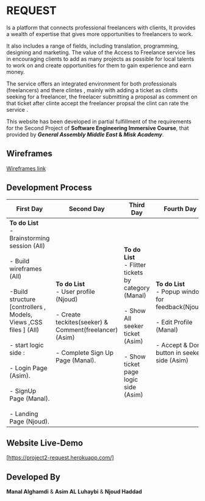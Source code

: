 # REQUEST

Is a platform that connects professional freelancers with clients, It provides a wealth of expertise that gives more opportunities to freelancers to work.

It also includes a range of fields, including translation, programming, designing and marketing. The value of the Access to Freelance service lies in encouraging clients to add as many projects as possible for local talents to work on and create opportunities for them to gain experience and earn money.

The service offers an integrated environment for both professionals (freelancers) and there clintes , mainly with adding a ticket as clintts seeking for a freelancer, the freelacer submitting a proposal as comment on that ticket after clinte accept the freelancer propsal the clint can rate the service .

This website has been developed in partial fulfillment of the requirements for the Second Project of **Software Engineering Immersive Course**, that provided by **_General Assembly Middle East_ & _Misk Academy_**.


## Wireframes
[Wireframes link ](https://viewer.diagrams.net/?target=blank&highlight=006666&edit=_blank&layers=1&nav=1&title=Untitled%20Diagram.drawio#R7V1dc9s4sv01rtr7IBcBEPx4TOxJZm452dQ43p25L1sURdncSKJCUnGcX39JiaQkoClBJgBCMudhYlG0RB80%2Bgunu6%2FIzfznxzRYPn1KJtHsCluTn1fk9gpj5BBc%2FFNeedlcwY7jb648pvGkumt74T7%2BFVUXrerqKp5E2d6NeZLM8ni5fzFMFosozPeuBWmaPO%2FfNk1m%2B9%2B6DB4j7sJ9GMz4q%2F%2BOJ%2FnT5qpHre3136P48an%2BZmRV78yD%2BubqQvYUTJLnnUvktytykyZJvvlp%2FvMmmpXo1bhsfu9Dy7vNg6XRIhf5hZvwr%2FG%2FP9jpv6xf8d3X8P%2BW2W02cjef8iOYrao%2FuHrY%2FKVG4PkpzqP7ZRCWr5%2BLZb4i75%2Fy%2Bax4hYof%2BceonuxHlObRz51L1WN9jJJ5lKcvxS31u3692pWUjHy%2FuvC8xdypgXzawbu5MajW%2BbH59C0UxQ8VGicg4x9HJk1Wi0lUfohVAKEDJ4fBybN4nCiEk41pd5y%2BePOA3oWfs%2BnX%2Be1%2F8vH323%2F5I0JtDphoUuyh6mWS5k%2FJY7IIZr9tr74PV%2BmPBrktjiVQ2bcoD5%2Bqt7a%2FfZcky%2BqO%2F0Z5%2FlKpimCVJ%2FtAF%2FimL3%2BVv39tWU594e%2F1BReR%2BsLtz%2BorNq9edl99idK4QCdKq4vTeDa7SWZJuv7zyCSIvGlYPmqeJt%2BinXec0IvG00OrnSWrNIwOyB2qtVyQPkb5AeCRXd1Zon1QfNJoFuTxj32NJn3D1A%2B%2Bt2OcWfEnvJ%2FEP4ofH%2FM1MJtL45S9UnwpcF%2BHX50mBfa7cul8XyX1G6NsLT%2FvihsIXv7cvgk%2BAPAhxZ7NR8EsflxsPmUWTfP2TxF95uLq5rHry60qBx1XOdXT3YaFEJayLFOOxbUWRti5rtVPrbiwwysu5FJAcUnQW7C4klZxfULssmTLYNEuSs%2FV85ZisEjSeTBrFwRhobQgobxL0mhe%2FmXLbFX%2BO1kvWfFxcfmhQYHMFb7ZeENZ4Q1F%2Bap8N5jEyziLw3jxWKqLWVzdlRWCVH5GeTFeZfOkfJlH8%2BX6M%2BNFGE%2FiyWr9vKvyf7NgXHx%2FeXdef3e09nQeF0H5NbP4%2Byq4bhXl5vIGTYENsrsQzEYot9%2B%2BtO8L8SJZRIzEV5eKb18jQW7p9tXXtXEZ4TZDnhTyPp2t3beneDKJFntmy5Jl313GvruAH0QtwL5josoPQtQ8R6h0sxlHCNAnxIUcIWU4Oa36ZAlu%2BFm8iEZPO6oDlUFFgfZGmixWIVBIIdyvxv8tw57tnlkq2DKcISmXKi6CpHfVG%2FNiT6z9Omjtpe8TbFmMOWnisZ3lt6FtImH1YWfs%2BCZRvy224UCNSxGNCgYI2zulY4ONwMb1GGwcn%2FIyA6kM7KpCBlIZXVRrL%2F7diLruNbMfCYCtB3h3jrL9aJlntUCgML8%2FtQJlm6G5EOv5QBkgUHFJyQDB0AgoLu0yhGxGgnzA8wHVmKcMJ5vD6Wvpalys%2F%2BEyS0ABI6vV%2B7BlGxIpkkpZJ43wMCFoS6tTdgLp7v5xcu3ecfLOAScHyiHpxcnAQwIeJ%2Br1jRM10RtDAuqJQGrcURYp0fYUumjeEIPJ7M%2FRc%2FHe%2FWp8ep5Zz2qwKtAFRBYBayEj7QUvBeT8yViKT%2BVf%2Fc90Uvgx57EWHuJjOc1rAaXqzQLJBeI47AMgIWVOIOXdcA4lDalZNoMN%2BMZQgKssOqFQ%2FvrEjQyexXyN81l0mla9mAgIEVb%2BEaCwtcZAtD3%2Ffvj07ug6vyyj1sMr6Qu8PkY2bnkdyIXUu7wGhm4CfrZuGyAQuOm3ARQI1PTaAChOG2yAZCVBIaddq5JwoDhzsAGSlhdKS%2BldXoGzip5tgA0kETTbAAeKXHu3ATbgIGq1AU4732uwAdKUhA3EwZqVBBQGDzZAzvIS4FRWcxxgEw7tXunm7dyKNjZG68LscsNh2a5i3KPccKeKA%2FRTww8%2Bt%2FRk6iwpGa1%2FLJSkUnth0yCfMZw%2B6Tv96hgRVNoGMkTc9nijG8%2F7t3kQz5TUBDBCPbYiEjmQUFuRZ3meJCeZ5d5BR9wEEmplR5Ju%2B1GbqJsAL92XIMuek3Qi6iqc4eo5%2Fa8eFOPIqPq5e7VBOX319BgUhzKrRyEaDhSiUmWr1z0Us6Ws3sXEYY4Q18pR5KjfJS%2FjjzdJls0%2B3z%2FQ8CFd%2FQpr1vdJbvo%2BLt1qP%2BnVbuXn1eGqz9YlOOppF9BfSXa1q1%2F9ksTrvVCTDrlYjHX4NuFD9WvM6jXP0WHXtgfW1a4NGw223Zik%2FG863b1kZXWVf30NtdfLrYSCA7A25iaNgrzMzJTFaRsGzLswTNYFbY1%2BWJ1agXkxOoM6fFmmDXA9CGlY61oifBc6sNcebiDMxBtAYguONmRUmMHAGMjyRdjfFyGoEEsrGx3XdHRTEkSM1zf1wigEvb6xR23a0RrV%2FVZUWyNsMRWYXGGlYmuEa%2B7tBS7z0Tyg6%2BpZZeRTVgkyq7yRSHU%2BhwDro%2FiYeJm1mU01K3SCgnRYBclbWEg%2FKqs5dPls3mVX6yDKML0pcBSp9QzDVUVH%2BT0u3vrf5OntBcCIMkVZUG2I1qx57eCY5a15%2Byih3ktDPAM5HRxMGGI26YUJSniaBhMBnH%2FNMBlYKcDBBHGENMMkUCqgHSYbH9dNmuux7Drn9haDDE9XkNHkqpuuJaznpTjK8GRzy%2FuJNGymNQAGDsg1cxE9I6gDyGb6ZpK%2ByYjeQEjXEAMQoPZML1vNh4KAgYwoaXkhP0rv8poYvLBmwABKui8QvfRgBmwgXtFqBvyBk65BT9i9F674Aydd4fL2XnbmC5xY924GDKhO9QUOsHswA07fLQp8KP4czIBkPUF7r13xoWh4MANyltcBCDp6lxdZZmQ7WOaSCZUSyDKwVRpHXjKgmSYS6Vz7asrDdIrhROTEGTvUkQSr47Gw9k16QMBwkjfGeui%2FSylCUBpAGu%2BhwHlwckY%2BdAarlfiAwMkqvat6Vif1340WIROPYTmg%2Bm9Hi0ycQcID1X8%2FWgQOITEOqP4b0iJkYDsxjgFhQkvaZgCXoRQIgSLKbVHY1d4wQOzbV68YBti60kcZFQhVAeIuj%2F%2FQWE711Au224Bbe%2BqaqBcNJGfW8rif3hBsTteAPskISaAynGmjZH49%2Bu%2BV3NhRsywbJ7j990tGmM8JcEj1cBzRf8tkVAMxHEgojdX7b5qMcDsDQcKRRPn%2B2z6VMKBzMsImphk4i2DA%2BTTCAnmGPixC7w2UEZbQwW2wCEe1Rf8tlBFuJyN0swh%2FzIPHyiQE8xLPxThbXu013ngLJgJbrOaDyqYcvT03EDZw4hdvIwygsiIscJDdh43ovcEyIlDkOdgI2Tai%2FxbLiHRvnjgQmVoXuP8my4ioSuqFyWIap%2FPz2sZ7RxYyXADk8623moOW3ugZZoyCxi7bsNIHIkOYvqbOtpk4Cxq7XK9owDQ0RS56RtojWzb7gz1qoZE3sTlNULzj4TFxJHHYeGwdwPcEsUXKGsA1s7%2BNkkKf7T0KkShBV1TdIciBQarCDgpov5jmOoodFEN8UOyxXEKIbK3XWIHzWfveCh7XKRvACSRwNIeE8pESmQfUP1Ie2O0DzIGoQ6r9MOQJsX1iD%2BuR5%2BqJS02ySNJ5MGtvcdstOL5L0mhe%2FmnLbFX%2BO1mrkrLJbvmhQQHNFS7wsArPO4vCPMpX5bvBJF7GWRzGi7JjdjSLq7uyQgjKzygvxqtsnpQv82i%2BXH9mvAjjSTxZd9C1VuX%2FZsG4%2BP7y7rz%2B7vLVPHhclF13C0X2fRVct7r7LYp0c3mcAjfuLoQ0fVt8%2BxoJcku3r76uCUkj3LYjkkLcp7PkubjyVKjjaKFE9fqI3SiAdSUWsFEU5sDAGUu9qxQOKSCZDjls6vw1B%2FLXZITRq0ycFXNJbggb7wBMCTDcUbfC7ediJpgMBDZGH0zGRZsMjtTpWHxqiWCtZwPgpCTjLAZUIqzXYngmRvhcLsQGnHXduRDPwFIHPqyBmlPoDgDB9naDjRpslEk2ygZKhDXbKJFmhf3bKKhplWYb1X442C25%2Bi6L562b54KjGvaA3%2B37JBBsW8gsQI3aXTCOZl%2BSQi%2FHSYneOMnzZA7AmifM9siegpIjfDv%2F%2BVhg%2B3Q9DgrNfZ3lQSoLWYtFFmoICRljdcgKnLGeA7KczPaPLL4MZLmRXP0jK3Ciew7IcrPq%2B0dWII96DshyPM2%2BkS2iistAlstQQM0Y9CJ7KdrAPGQFMhrngCw3cLh%2FZAW6PZwDsrZ5yArEzOeALDYO2XqSY89sTMT4owAuMBdTWXSKiYH9pTCi%2BHofKSDzC7YSVJcjx0TAvxTuJSgFJYdFCeK6wxtNHUoSTumHcXz7C11oVGahG0XSW2sMTGQfGckvDGC0LQZIxxSBtYHqBioTCe2pwXzvH4tpcnpvF3TiuvQyjKnQ6t41U9gD2c6maE5L27PmCaQv5YcomrwPwm%2Fql1PG4hBk5OK0k9a7Lc5dkOX86WO2raYEjyQNXj%2FbM3L9BPzSI0gF2TIKywedxj9LdJUXonFeKzRUCXRbbWUlRNhuJ9UJHzCCpIJlmhTWQLjC9MxsDtfNDwMl4Xr7bBZSomgp75KS4fHPVa5%2BMZUsDRT36F0aKhIcLibv0nRNBglnQZbF4T5O0c84%2F2vn56qxJq1ebttqli%2F2umqWvzWyri3Lu9pryulicvWKppwS%2BzEebePpVjjtdvE8PBDiaB%2FPI1yO%2BlrXdp8Wl5plo%2BrNH8%2B1%2B%2BQ%2FqonHm4%2BizEcp7hyKqQBV8nXy6x6WX51DeGtZM0SCPHbVCZvmExYgzDQw4eJ%2B1fIDFmec5q5JsAyUYYwakF8Faxq6WFMJMLmM4GHghJlA2SR19tM5qYV4PzBBrUSUwXSXvIw%2F3iRZNvt8%2F0DDh3T1KxwRXicf7R6%2BH%2FS8okc43PEbHXEsdPoQ2AFagYN3OqI%2BREfVbrO%2BAXLRtY096qL6%2F0L6ubC3wcvObcvyhuyASWHaB9RTFNoMh81Mt2LuL37YPIFkY9F9dBsRbIgjL4rppUm5y0x7cESb3KrLJzjduxnZ4OLdl2cr2HpYvrkDHpfx3hDUlMwBVlmd2%2BJ2b1%2FEpd96yeM4TK4ArLbSyfjHdRTSYQPB2u9DGhVWa%2FEWq5ldZvagDWWEoAS2wh2kIIHdiw1idxDE5tG8g9ongHfbQQ%2FD3inWFxp6p3nvnEHQTPoPmr3uKkYCMNhlmJQGZF08E3uquNs%2B1Oaw2kRq5LWy2lyXRckAVhtYHz%2Bw2jpWLbMLbQCrDSzv76I4pLMMWG1rBKsNrPY%2BH1abHO1ODKTRHCgvPxeOWj%2BUQ5%2BYuJxgLfnAauPXr%2FDEjVw%2FBWk1xaw23ms1gdUmUqCu3lklxDEu9BEpMNcd%2BhDiGRj6iBSM6wx9COE8YgNCH38o6JEd%2BpAd%2F9yc0Mc3vaCH07ZGhD7%2BeRf0yNHuRvpaqmLSsyrPIZQauTiq4lKjApleQlfiYgNXvDkuOZ%2FQB%2FBaDQh9iEg3Hv2dFS2uiIxAvfU90Dqr69dKLChQlNFf8XNStjs9p%2F6K0lMDbAsVAs0W03lwTESmc59BBxWf6bVIPCA6AMNAZcAKHBOeA7DIOGAvo0%2BVj40D9jLaVPnEOGAh191A%2F8P2eaT0%2Bx8H5jh37O88i%2BPB%2F9hbcYr4Fdfrf4CznM9Q6TD%2BB4UI6VqVjkgDt3MAFhkH7GV0IGX9DwOAvZBQhBgH7IWEIrZhwFLkcjgeLy8NV%2BmPxsLvZ0r37P0rCk%2Fbs6RtedXWdTlaQkrqdnaqK0MJYav%2BkeZeD0R6575%2B0ty2y6W5CVC60Jyh6xnnScAGfwy6GrgEQFcvAnAuoEniys5KCZFwJAdyCb7GedmJyrrfnvO8HTaBw1PdoNw7WCescB%2B0n%2FAJB77wWr8shZuOdV%2FkWTTNzVxiiBukd4nrJgYmZYIgswBVg%2Bo2CxL6GSoyCxToKaDXLNjd6zkHsyCiMyg0SkazzminEw5mQcYSAwwF3Uts4DBZyCw4AFTazYKx0YIDxFKazcIQLejRGQ7EDtOsM4ZoQe0SA7G%2F5iWu9UnL5GyBtlHgAp%2FcfAouRoiCyXrO9bEh1PyQ72Xfz34Z072XCralopnd8jvHOzx7AXDVbQKyFxSSdulJXNM%2Byq4RwwEYgTlgD9J0VBlqvFP3LgyjZS4Ru36qoj2LHXEwokDlkgNJqTq4eT9ROtyKwCPbyU79wSfA59JR%2FEhZsn3Z8l2wnhZZ6vj2DuS39B3O8qWiBVrACbIN8p8UgmVgcQIElgsVckBYqas%2FJg42ECvKDRUsBAs4TQJzAcqKU4kDpc9l0CiZAuQzoFHKWGUbc6vsQtpDa4DoGNi0jdhcDRiIFIGgUkgrFpm3YAJWPmDBmzOAfbFSh1V78zY%2Bmj%2BsTZ6rJy71ySJJ58Gse1AP560uI6jfV6cHCnB3F8L08F%2BKmeU6QIx8qF7SAraKwuOI08Zw6FIrAFZAOhPy3hQ6b6q6C6zeYg9iaI2RBaTA9JZzHJh1YILlQC3D%2FAbLccGWwwaCWYvPITUVu3rOal0TkySAUnEAKphew%2BFdRIkYiC10jKy1NMQTyKicA7bERGwvolCsiD1NxPYiasWIbZuI7UWUixEbm4etLVJJdHRqLDhe0Lr2XO%2Bq%2B%2BziLueix0cS29WdhgyURV6dgG9iqNdOlMUOW6bmM5%2BkuErNtmV7lAYcn7vMKKURhqaRgVl3tkhQ3ia2IYdURibjz2g5e2mL9MrfMzKbIf%2FYnylNH2Eg0af1pMWWXrgjHzTCggYdulAoO6osdKNg7QJr7oyqmLbW%2Fx1ak6OV0XZduXTUHNp1HY%2B8GuqOYt5%2BaLzNGvHMT5DieZa5tbfMqfRc1tYCdW5NMb6e8xUbqHS7qWcWt%2Brf86AG%2Bi5PKeAB10ptsw8Um3VzbW7jbDkr52KXt0zX23W6mb4alqc3VrJo93zeitvDjkCH3B4C9c5Vt%2F3AEoQT41WdAWYTChgSYAo0LxEOMFn9zGld1QEmQBs%2BoIRPb4MyoZE3sSHJ8PC4JKUoIzdSlz8P0kxutEFWsQzCHnM%2B%2FnYJe9QBVlmrOjWSGQ2Q0CCkNBP2bJAYPVAJBiqBWVQCaPi3XiqBbSQtHjjupoTXKlqpBLb0YbWK%2FBEbKBHT7Y8cmFA7FBBI8UdsoPuyXn8EHHbb934A%2FBEIKd3%2ByIFJsoM%2FMvgjpvgjUBm8Zn9EZGavCf4INBlCrz8iMpT3HKg2ALaAr6eXaiMy1vccsOWpjQZgeyH0O57aaAC2F0K%2F46mNBmB7EbOjIGpj79hSy%2FhpyDbfTgRDiX%2B9dDJqqZqHPNDJ2iwopj1H3tSSfZYmHzZegWMoDNdMKbNEKgwHipIRIa58mfR4DQ6V8uklKTX9wJWSlGTgRz0GPeCcTyvhiCKbg6hXQihLSQgibwqSVZzQi8bTQ%2BtylChKURWiKh%2Bh4zNlDrZm6ghFnlnLvK2huaZXu1U0V4craNrFoE1wJIjH8bKa2pswhEfcPPmOQvwaZN%2BKK7elwZGnFCVu1xPUqEsZNYoswDNy4d6j6lSpCNn%2BNK5eFzyPSq34BDFNXD1OS7LBsihVj%2FgMVc9m%2FWHV%2BhasV5HRHfw%2BD%2FLNDW%2BqQziiLuc5AbWkqmLIu%2BRl%2FPEmybLZ5%2FsHGj6kq1%2FhqD0QEk0bEDBtUH9K3Kx5AXCpuqMsTOPlOh22Xf0YOIY7A%2Fa2BJkYOXwT6pEDVF1huAs1siSYgk8PdD798DVZWSv7z4ef47%2BTvx9H3esT6cHu6%2BNWUbkLFpvA2%2FoSPEZHxIT7mLcjOi5Xd4xEyf5IRt8%2FUGzabYZqsfkUxItBZo7IjGegyLTXCyrXNEmpZf4YxOaI2FC2qsgEsek%2Bvu61YnNfrgG2HpaD3ByWG4cZEwE2S9csNt2LEyUaqD0CWjAvF2Exzsp%2F%2FnFVQrX3YGETOW%2B%2Fm4Thutacj7Gi6Nu6KPI%2BnkStgmf9zyC7bdEaZt1yUOm1DEZQJb3AKYEu8f0cPRe%2F%2FWf0fRVl%2BSDHZyPHbB6pkGOoj69mOT4WXopK5akZKVj6YakWZg13%2B%2FJDW6blEU7bSa99MLG9JweCvR0shrpwhgr8yvfRdHNKXk8tst4tym1zV3UTOPjXgsTxQe%2Fst90i%2FEwTqBsBBROeMqarwZrnWLg5aJ5B8yjVPO%2Bm%2BfpvaxTPoHLkqBzSTA1rFA4RddkVKpz%2BEhVaI85aigdP%2FfURp0C6RLej3l%2B%2B5EuaFIsWDQJ8LgJcSDC6ZvpugjKMXL%2FlNFOZGMsu2i9XtGKGyWrmNvK4Pk%2FCCSdl1gt3t162GEPgQ5Lke17QG2YFUM6RAdooqiKKwHIge%2FSdig2EuFQXQLCBN5CM0hwYuPY5eMMGUrWB%2BJRn39une32WoBSUZSuDFKzfZckOPlDfSCApUMWpwtKbH8pXolwUMkLAxAtYicqo2IKB685THJToyZLQ1CQZo0aJQD%2BG3jeQz8EGeCGOXi%2BEDG58D%2FEw5sa56CsZhsXAwAHW%2FH6B5syC%2B0VG%2ByEYJ21O%2B%2BCu7WwXThDs5gixL5eNCCSOio%2BJl1kbTge6mE%2BnGO5iPnHGDpXUq3pbOLSdeQ0UmgGgusq2l4QxzmBS%2Bfdi91iF9L69vUMwX0fiAx0qENTQhShbaAN7Q45cNsDxoXlg0IZQN8n36H7Y%2BKhbiUcHT1QEzJNzkI0wnGbgkcPlDzR2fIEp7xD7s%2FftxHdEIoCf6wHnPcpOLcDpeiYCBRyO6QUKGwiUzZ5%2B9C9PsvMOamDqXZoEWjqasO2w3bc8GRiHj6jLN%2BvqHSjZDQGVbDydMIH%2BoyMSpR7tlbMPpJbGR21zqJuGOi09dFqX8WhHnEqgjk8Bqz5QfzsceCMYOHWiiKQYfeFB05HA%2Bj5bVcLGbj8q4lJr3XpclL3tavJu1hoeQYm9iw2ZuJYEHpzB01zyKdvJVXBqhBFDnPOEuZ%2FKTl1p98r84dDoZEEgDuuGecD5oda8A5XthanYQC7hMqAm7CFtxJ9hD%2B2MRfY4IrLCTVS8TJNycZr3PpY92z8lk6i84%2F8B)




## Development Process
First Day | Second Day | Third Day | Fourth Day | Final Day 
------------ | ------------- |------------ | ------------- | -------------
 **To do List**  <br> - Brainstorming session (All) <br>  <br> - Build wireframes (All)<br> <br> -Build structure [controllers , Models, Views ,CSS files ] (All)<br>  <br> - start logic side :<br> <br> - Login Page (Asim).<br> <br> - SignUp Page (Manal).<br> <br> - Landing Page (Njoud).<br> | **To do List** <br> - User profile (Njoud) <br> <br> - Create teckites(seeker) & Comment(freelancer)  (Asim) <br><br> - Complete Sign Up Page (Manal).<br> |**To do List**  <br> - Flitter tickets by category (Manal) <br> <br> - Show All seeker ticket (Asim) <br> <br> - Show ticket page logic side (Asim)<br> |  **To do List**  <br> - Popup window for feedback(Njoud)<br> <br> - Edit Profile (Manal)<br> <br> - Accept & Done button in seeker side (Asim)<br> |  **To do List**  <br> - Improvement & Styleing (All)<br>


## Website Live-Demo 
[https://project2-request.herokuapp.com/]

## Developed By
**Manal Alghamdi** & **Asim AL Luhaybi** &  **Njoud Haddad**
